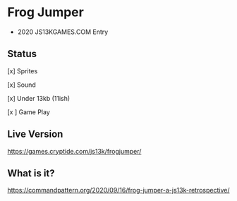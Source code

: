 # Frog Jumper
- 2020 JS13KGAMES.COM Entry

## Status
[x] Sprites

[x] Sound

[x] Under 13kb (11ish)

[x ] Game Play

## Live Version
https://games.cryptide.com/js13k/frogjumper/

## What is it?
https://commandpattern.org/2020/09/16/frog-jumper-a-js13k-retrospective/
